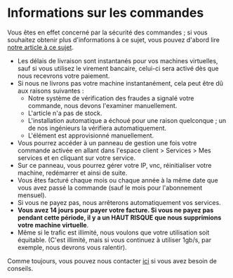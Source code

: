 #  Informations sur les commandes

Vous êtes en effet concerné par la sécurité des commandes ; si vous souhaitez obtenir plus d'informations à ce sujet, vous pouvez d'abord lire [notre article à ce sujet](../order-security/).

-   Les délais de livraison sont instantanés pour vos machines virtuelles, sauf si vous utilisez le virement bancaire, celui-ci sera activé dès que nous recevrons votre paiement.
-   Si nous ne livrons pas votre machine instantanément, cela peut être dû aux raisons suivantes :
    - Notre système de vérification des fraudes a signalé votre commande, nous devons l'examiner manuellement.
    - L'article n'a pas de stock.
    - L'installation automatique a échoué pour une raison quelconque ; un de nos ingénieurs la vérifiera automatiquement.
    - L'élément est approvisionné manuellement.
-   Vous pourrez accéder à un panneau de gestion une fois votre commande activée en allant dans l'espace client > Services > Mes services et en cliquant sur votre service.
-   Sur ce panneau, vous pourrez gérer votre IP, vnc, réinitialiser votre machine, redémarrer et ainsi de suite.
-   Vous êtes facturé chaque mois ou chaque année à la même date que vous avez passé la commande (sauf le mois pour l'abonnement mensuel).
-   Si vous ne payez pas, nous arrêterons automatiquement vos services.
-   **Vous avez 14 jours pour payer votre facture. Si vous ne payez pas pendant cette période, il y a un HAUT RISQUE que nous supprimions votre machine virtuelle**.
-   Même si le trafic est illimité, nous voulons que votre utilisation soit équitable. (C'est illimité, mais si vous continuez à utiliser 1gb/s, par exemple, nous devrons vous ralentir).

Comme toujours, vous pouvez nous contacter [ici](https://portal.polisystems.ch/contact.php?language=french) si vous avez besoin de conseils.
